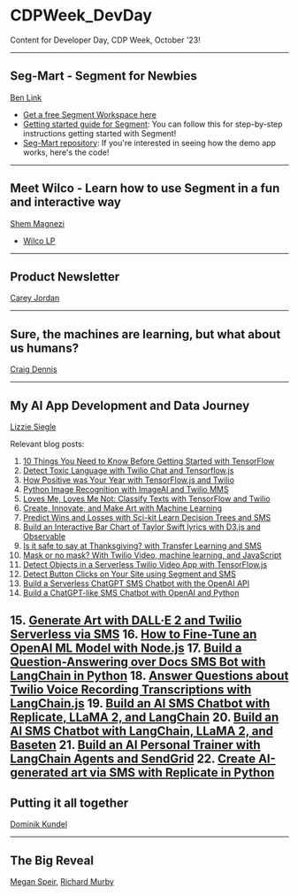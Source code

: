 # CDPWeek_DevDay
Content for Developer Day, CDP Week, October '23!

---

## Seg-Mart - Segment for Newbies
[Ben Link](https://www.linkedin.com/in/benjamindlink/)

- [Get a free Segment Workspace here](https://app.segment.com/signup?utm_source=blink&utm_medium=referral&utm_campaign=all_dvlpr_evergreen-conftalk_20230720&utm_content=create-workspace)
- [Getting started guide for Segment](https://segment.com/docs/getting-started/implementation-guide/): You can follow this for step-by-step instructions getting started with Segment!
- [Seg-Mart repository](https://github.com/LinkBenjamin/Seg-Mart): If you're interested in seeing how the demo app works, here's the code!

---

## Meet Wilco - Learn how to use Segment in a fun and interactive way
[Shem Magnezi](https://www.linkedin.com/in/shem-magnezi/)

- [Wilco LP]()

---

## Product Newsletter
[Carey Jordan](https://www.linkedin.com/in/careyjordan/)

---

## Sure, the machines are learning, but what about us humans?
[Craig Dennis](https://www.linkedin.com/in/craigsdennis/)

---

## My AI App Development and Data Journey
[Lizzie Siegle](https://www.linkedin.com/in/elsiegle/)

Relevant blog posts: 
1. [10 Things You Need to Know Before Getting Started with TensorFlow](https://www.twilio.com/blog/10-things-you-need-to-know-before-getting-started-with-tensorflow)
2. [Detect Toxic Language with Twilio Chat and Tensorflow.js](https://www.twilio.com/blog/detect-toxic-language-in-twilio-chat-with-tensorflow-js)
3. [How Positive was Your Year with TensorFlow.js and Twilio](https://www.twilio.com/blog/how-positive-was-your-year-with-tensorflow-js-and-twilio)
4. [Python Image Recognition with ImageAI and Twilio MMS](https://www.twilio.com/blog/image-recognition-twilio-mms-python)
5. [Loves Me, Loves Me Not: Classify Texts with TensorFlow and Twilio](https://www.twilio.com/blog/classify-texts-with-tensorflow-and-twilio-to-answer-loves-me-loves-me-not)
6. [Create, Innovate, and Make Art with Machine Learning](https://www.twilio.com/blog/create-innovate-and-make-art-with-machine-learning)
7. [Predict Wins and Losses with Sci-kit Learn Decision Trees and SMS](https://www.twilio.com/blog/predict-wins-losses-scikitlearn-sms)
8. [Build an Interactive Bar Chart of Taylor Swift lyrics with D3.js and Observable](https://www.twilio.com/blog/build-interactive-bar-chart-taylor-swift-lyrics)
9. [Is it safe to say at Thanksgiving? with Transfer Learning and SMS](https://www.twilio.com/blog/safe-to-say-at-thanksgiving-transfer-learning-sms)
10. [Mask or no mask? With Twilio Video, machine learning, and JavaScript](https://www.twilio.com/blog/mask-or-no-mask-twilio-video-ml-javascript)
11. [Detect Objects in a Serverless Twilio Video App with TensorFlow.js](https://www.twilio.com/blog/object-detection-serverless-video-tensorflow-js)
12. [Detect Button Clicks on Your Site using Segment and SMS](https://www.twilio.com/blog/detect-site-button-clicks-segment-sms)
13. [Build a Serverless ChatGPT SMS Chatbot with the OpenAI API](https://www.twilio.com/blog/sms-chatbot-openai-api-node)
14. [Build a ChatGPT-like SMS Chatbot with OpenAI and Python](https://www.twilio.com/blog/sms-chatbot-openai-python)

15. [Generate Art with DALL·E 2 and Twilio Serverless via SMS](https://www.twilio.com/blog/generate-art-with-dall-e-2-and-serverless-sms)
16. [How to Fine-Tune an OpenAI ML Model with Node.js](https://www.twilio.com/blog/finetune-openai-ml-model-node)
17. [Build a Question-Answering over Docs SMS Bot with LangChain in Python](https://www.twilio.com/blog/qa-over-docs-bot-langchain-python)
18. [Answer Questions about Twilio Voice Recording Transcriptions with LangChain.js](https://www.twilio.com/blog/qa-voice-recording-transcriptions-langchain-js)
19. [Build an AI SMS Chatbot with Replicate, LLaMA 2, and LangChain](https://www.twilio.com/blog/ai-sms-chatbot-replicate-llama-2-langchain)
20. [Build an AI SMS Chatbot with LangChain, LLaMA 2, and Baseten](https://www.twilio.com/blog/ai-sms-chatbot-langchain-llama2-baseten)
21. [Build an AI Personal Trainer with LangChain Agents and SendGrid](https://www.twilio.com/blog/ai-personal-marathon-trainer-agents-sendgrid)
22. [Create AI-generated art via SMS with Replicate in Python](https://www.twilio.com/blog/ai-art-sms-replicate-python)
---

## Putting it all together
[Dominik Kundel](https://www.linkedin.com/in/dkundel/)

---

## The Big Reveal
[Megan Speir](https://www.linkedin.com/in/meganspeir/), [Richard Murby](https://www.linkedin.com/in/murby/)
